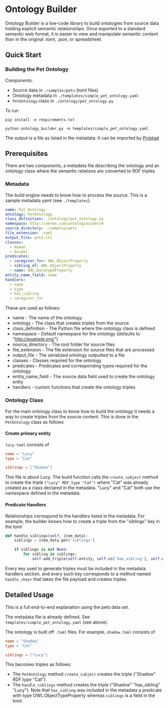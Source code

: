 # Ontology Builder

Ontology Builder is a low-code library to build ontologies from source data holding explicit semantic relationships. 
Once exported to a standard semantic web format, it is easier to view and manipulate semantic content than in the 
original .toml, .json, or spreadsheet.

## Quick Start

### Building the Pet Ontology

Components:
- Source data in `./samples/pets` (toml files)
- Ontology metadata in `./templates/simple_pet_ontology.yaml`
- `PetOntology` class in `./ontology/pet_ontology.py`

To run

```
pip install -e requirements.txt

python ontology_builder.py -m templates/simple_pet_ontology.yaml
```

The output is a file as listed in the metadata. It can be imported by [Protégé](https://protege.stanford.edu)

## Prerequisites

There are two components, a metadata file describing the ontology and an ontology class where the semantic relations are 
converted to RDF triples

### Metadata

The build engine needs to know how to process the source. This is a sample metadata yaml (see `./templates`).

```yaml
name: Pet Ontology
ontology: PetOntology
class_definition: ./ontology/pet_ontology.py
namespace: http://aevea.com/ontologies/pets#
source_directory: ./samples/pets
file_extension: .toml
output_file: pets.ttl
classes:
  - Human
  - Animal
predicates:
  - caregiver_for: OWL.ObjectProperty
  - sibling_of: OWL.ObjectProperty
  - name: OWL.DatatypeProperty
entity_name_field: name
handlers:
  - name
  - type
  - has_sibling
  - caregiver_for
```

These are used as follows:

- name - The name of the ontology.
- ontology - The class that creates triples from the source
- class_definition - The Python file where the ontology class is defined
- namespace - Default namespace for the ontology (defaults to "http://example.org/")
- source_directory - The root folder for source files
- file_extension - The file extension for source files that are processed
- output_file - The serialized ontology outputted to a file
- classes - Classes required for the ontology
- predicates - Predicates and corresponding types required for the ontology
- entity_name_field - The source data field used to create the ontology entty
- handlers - custom functions that create the ontology triples

### Ontology Class

For the main ontology class to know how to build the ontology it needs a way to create triples from the source content. This is done in the `PetOntology` class as follows

#### Create primary entity

`lucy.toml` consists of 

```toml
name = "Lucy"
type = "Cat"

siblings = ["Shadow"]
```  

This file is about Lucy. The build function calls the `create_subject` method to create the triple `("Lucy" RDF.type "Cat")` where "Cat" was already created as a class declared in the metadata. "Lucy" and "Cat" both use the namespace defined in the metadata.

#### Predicate Handlers

Relationships correspond to the handlers listed in the metadata. For example, the builder knows how to create a triple from the "siblings" key in the toml

```python
def handle_siblings(self, item_data):
    siblings = item_data.get('siblings')

    if siblings is not None:
        for sibling in siblings:
            self.add_triple(self.entity, self.ns['has_sibling'], self.ns[sibling])
```

Every key used to generate triples must be included in the metadata handlers section, and every such key corresponds to a method named `handle_<key>` that takes the file payload and creates triples.

## Detailed Usage

This is a full end-to-end explanation using the pets data set.

The metadata file is already defined. See `templates/simple_pet_ontology.yaml` (see above).

The ontology is built off `.toml` files. For example, `shadow.toml` consists of

```toml
name = "Shadow"
type = "Cat"

siblings = ["Lucy"]
```

This becomes triples as follows:
- The `PetOntology` method `create_subject` creates the triple ("Shadow" RDF.type "Cat").
- The `handle_siblings` method creates the triple ("Shadow" "has_sibling" "Lucy"). Note that `has_sibling` was included in the metadata a predicate with type OWL.ObjectTypeProperty whereas `siblings` is a field in the toml. 




